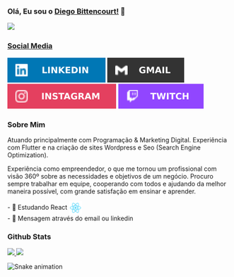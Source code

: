 ### Olá, Eu sou o [Diego Bittencourt!](https://www.linkedin.com/in/diego-bittencourt)  👋

<span>
  <a href="https://github.com/dieegobs">
<img src="https://raw.githubusercontent.com/dieegobs/dieegobs/master/assets/banner.png">
</span>
  
  
### Social Media
  <a href="https://www.linkedin.com/in/diego-bittencourt" target="_blank"><img src="https://raw.githubusercontent.com/dieegobs/dieegobs/master/assets/Linkedin.svg" target="_blank"></a>
 <a href = "mailto:diegohevant@gmail.com"><img src="https://raw.githubusercontent.com/dieegobs/dieegobs/master/assets/Gmail.svg" target="_blank"></a>
<a href="https://www.instagram.com/dieegobs/" target="_blank"><img src="https://raw.githubusercontent.com/dieegobs/dieegobs/master/assets/Instagram.svg" target="_blank"></a>
  <a href="https://www.twitch.tv/kronokk" target="_blank"><img src="https://raw.githubusercontent.com/dieegobs/dieegobs/master/assets/Twitch.svg" target="_blank"></a>


### Sobre Mim
Atuando principalmente com Programação & Marketing Digital. Experiência com Flutter e na criação de sites Wordpress e Seo (Search Engine Optimization).

Experiência como empreendedor, o que me tornou um profissional com visão 360º sobre as necessidades e objetivos de um negócio. Procuro sempre trabalhar em equipe, cooperando com todos e ajudando da melhor maneira possível, com grande satisfação em ensinar e aprender.

<span style="display: inline_block">
- 🌱 Estudando React
   <a href="https://github.com/dieegobs">
   <img align="center" alt="Diego-Flutter" height="30" width="30" src="https://raw.githubusercontent.com/github/explore/80688e429a7d4ef2fca1e82350fe8e3517d3494d/topics/react/react.png">
   </a>
</span></br>
- 💬 Mensagem através do email ou linkedin


### Github Stats
<span style="display: flex;">
  <a href="https://github.com/dieegobs">
  <img height="165em" src="https://github-readme-stats.vercel.app/api?username=dieegobs&show_icons=true&theme=tokyonight&include_all_commits=true&count_private=true"/>
  <img height="165em" src="https://github-readme-stats.vercel.app/api/top-langs/?username=dieegobs&layout=compact&langs_count=16&theme=tokyonight"/>
  </a>
</span>
  
![Snake animation](https://github.com/dieegobs/dieegobs/blob/output/github-contribution-grid-snake.svg)

<!--
**hevant/hevant** is a ✨ _special_ ✨ repository because its `README.md` (this file) appears on your GitHub profile.

Here are some ideas to get you started:

- 🔭 I’m currently working on ...
- 🌱 I’m currently learning ...
- 👯 I’m looking to collaborate on ...
- 🤔 I’m looking for help with ...
- 💬 Ask me about ...
- 📫 How to reach me: ...
- 😄 Pronouns: ...
- ⚡ Fun fact: ...
-->
